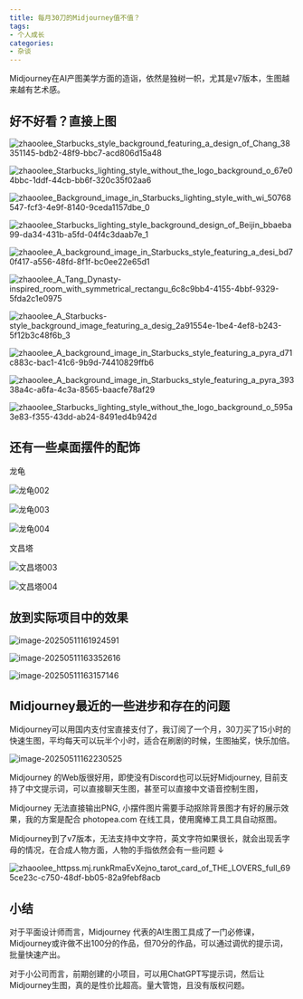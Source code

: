 ```yaml
---
title: 每月30刀的Midjourney值不值？
tags:
- 个人成长
categories:
- 杂谈
---
```




Midjourney在AI产图美学方面的造诣，依然是独树一帜，尤其是v7版本，生图越来越有艺术感。



## 好不好看？直接上图



![zhaoolee_Starbucks_style_background_featuring_a_design_of_Chang_38351145-bdb2-48f9-bbc7-acd806d15a48](https://cdn.fangyuanxiaozhan.com/assets/1746951997470x6GCdSEE.png)

![zhaoolee_Starbucks_lighting_style_without_the_logo_background_o_67e04bbc-1ddf-44cb-bb6f-320c35f02aa6](https://cdn.fangyuanxiaozhan.com/assets/1746952004347aGmSKnFd.png)



![zhaoolee_Background_image_in_Starbucks_lighting_style_with_wi_50768547-fcf3-4e9f-8140-9ceda1157dbe_0](https://cdn.fangyuanxiaozhan.com/assets/1746952013055zcfw5wES.png)





![zhaoolee_Starbucks_lighting_style_background_design_of_Beijin_bbaeba99-da34-431b-a5fd-04f4c3daab7e_1](https://cdn.fangyuanxiaozhan.com/assets/1746952028085bDMYTtbm.png)

![zhaoolee_A_background_image_in_Starbucks_style_featuring_a_desi_bd70f417-a556-48fd-8f1f-bc0ee22e65d1](https://cdn.fangyuanxiaozhan.com/assets/1746952038562xRbX4ymd.png)



![zhaoolee_A_Tang_Dynasty-inspired_room_with_symmetrical_rectangu_6c8c9bb4-4155-4bbf-9329-5fda2c1e0975](https://cdn.fangyuanxiaozhan.com/assets/1746952048401HAWiRS6C.png)

![zhaoolee_A_Starbucks-style_background_image_featuring_a_desig_2a91554e-1be4-4ef8-b243-5f12b3c48f6b_3](https://cdn.fangyuanxiaozhan.com/assets/1746952058507rXsJKm50.png)



![zhaoolee_A_background_image_in_Starbucks_style_featuring_a_pyra_d71c883c-bac1-41c6-9b9d-74410829ffb6](https://cdn.fangyuanxiaozhan.com/assets/1746952066033sMCyPMf1.png)



![zhaoolee_A_background_image_in_Starbucks_style_featuring_a_pyra_39338a4c-a6fa-4c3a-8565-baacfe78af29](https://cdn.fangyuanxiaozhan.com/assets/1746952075381txzP83pM.png)



![zhaoolee_Starbucks_lighting_style_without_the_logo_background_o_595a3e83-f355-43dd-ab24-8491ed4b942d](https://cdn.fangyuanxiaozhan.com/assets/1746952091252Kke2sP3Z.png)



## 还有一些桌面摆件的配饰



龙龟



![龙龟002](https://cdn.fangyuanxiaozhan.com/assets/1746952138223ynf0SbdS.png)

![龙龟003](https://cdn.fangyuanxiaozhan.com/assets/1746952145641EQiyK8Y8.png)

![龙龟004](https://cdn.fangyuanxiaozhan.com/assets/1746952221862e4Br4SjX.png)



文昌塔







![文昌塔003](https://cdn.fangyuanxiaozhan.com/assets/1746952162206zX2hYrBt.png)



![文昌塔004](https://cdn.fangyuanxiaozhan.com/assets/1746952178070QsG4aNE7.png)













## 放到实际项目中的效果



![image-20250511161924591](https://cdn.fangyuanxiaozhan.com/assets/1746951567292FYc6m3db.png)

![image-20250511163352616](https://cdn.fangyuanxiaozhan.com/assets/1746952435020BnYeWmdZ.png)

![image-20250511163157146](https://cdn.fangyuanxiaozhan.com/assets/1746952318933HszjJi3Y.png)



## Midjourney最近的一些进步和存在的问题



Midjourney可以用国内支付宝直接支付了，我订阅了一个月，30刀买了15小时的快速生图，平均每天可以玩半个小时，适合在刷剧的时候，生图抽奖，快乐加倍。



![image-20250511162230525](https://cdn.fangyuanxiaozhan.com/assets/1746951751248rATBkK5e.png)



Midjourney 的Web版很好用，即使没有Discord也可以玩好Midjourney, 目前支持了中文提示词，可以直接聊天生图，甚至可以直接中文语音控制生图，



Midjourney 无法直接输出PNG, 小摆件图片需要手动抠除背景图才有好的展示效果，我的方案是配合 photopea.com 在线工具，使用魔棒工具工具自动抠图。



Midjourney到了v7版本，无法支持中文字符，英文字符如果很长，就会出现丢字母的情况，在合成人物方面，人物的手指依然会有一些问题 ↓



![zhaoolee_httpss.mj.runkRmaEvXejno_tarot_card_of_THE_LOVERS_full_695ce23c-c750-48df-bb05-82a9febf8acb](https://cdn.fangyuanxiaozhan.com/assets/1746953175443FTGzKhZi.png)

## 小结

对于平面设计师而言，Midjourney 代表的AI生图工具成了一门必修课，Midjourney或许做不出100分的作品，但70分的作品，可以通过调优的提示词，批量快速产出。

对于小公司而言，前期创建的小项目，可以用ChatGPT写提示词，然后让Midjourney生图，真的是性价比超高。量大管饱，且没有版权问题。


